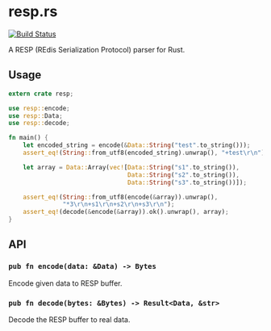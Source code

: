 # resp.rs
[![Build Status](https://travis-ci.org/DavidCai1993/resp.rs.svg?branch=master)](https://travis-ci.org/DavidCai1993/resp.rs)

A RESP (REdis Serialization Protocol) parser for Rust.

## Usage

```rust
extern crate resp;

use resp::encode;
use resp::Data;
use resp::decode;

fn main() {
    let encoded_string = encode(&Data::String("test".to_string()));
    assert_eq!(String::from_utf8(encoded_string).unwrap(), "+test\r\n");

    let array = Data::Array(vec![Data::String("s1".to_string()),
                                 Data::String("s2".to_string()),
                                 Data::String("s3".to_string())]);

    assert_eq!(String::from_utf8(encode(&array)).unwrap(),
               "*3\r\n+s1\r\n+s2\r\n+s3\r\n");
    assert_eq!(decode(&encode(&array)).ok().unwrap(), array);
}
```

## API

### `pub fn encode(data: &Data) -> Bytes`

Encode given data to RESP buffer.

### `pub fn decode(bytes: &Bytes) -> Result<Data, &str>`

Decode the RESP buffer to real data.
